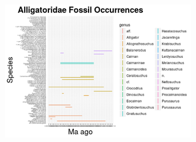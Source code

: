 
![This is the alligatoridae range plot](/FinalProject-Rangeplot_files/figure-markdown_strict/unnamed-chunk-2-1.png)

